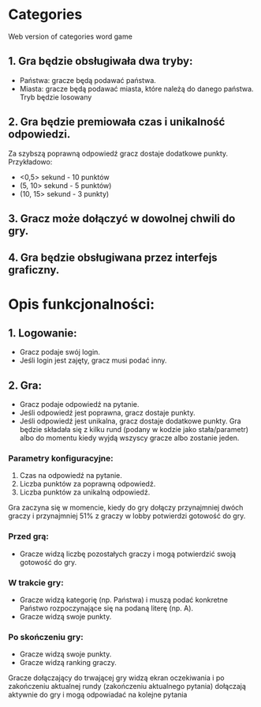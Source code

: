 # Categories
Web version of categories word game


## 1. Gra będzie obsługiwała dwa tryby:
- Państwa: gracze będą podawać państwa.
- Miasta: gracze będą podawać miasta, które należą do danego państwa.
Tryb będzie losowany

## 2. Gra będzie premiowała czas i unikalność odpowiedzi.
Za szybszą poprawną odpowiedź gracz dostaje dodatkowe punkty. Przykładowo:
- <0,5> sekund - 10 punktów
- (5, 10> sekund - 5 punktów)
- (10, 15> sekund - 3 punkty)
## 3. Gracz może dołączyć w dowolnej chwili do gry.
## 4. Gra będzie obsługiwana przez interfejs graficzny.

# Opis funkcjonalności:

## 1. Logowanie:
- Gracz podaje swój login.
- Jeśli login jest zajęty, gracz musi podać inny.

## 2. Gra:
- Gracz podaje odpowiedź na pytanie.
- Jeśli odpowiedź jest poprawna, gracz dostaje punkty.
- Jeśli odpowiedź jest unikalna, gracz dostaje dodatkowe punkty.
Gra będzie składała się z kilku rund (podany w kodzie jako stała/parametr) albo do momentu kiedy wyjdą wszyscy gracze albo zostanie jeden.

### Parametry konfiguracyjne:
1. Czas na odpowiedź na pytanie.
2. Liczba punktów za poprawną odpowiedź.
3. Liczba punktów za unikalną odpowiedź.

Gra zaczyna się w momencie, kiedy do gry dołączy przynajmniej dwóch graczy i przynajmniej 51% z graczy w lobby potwierdzi gotowość do gry.

### Przed grą:
- Gracze widzą liczbę pozostałych graczy i mogą potwierdzić swoją gotowość do gry.

### W trakcie gry:
- Gracze widzą kategorię (np. Państwa) i muszą podać konkretne Państwo rozpoczynające się na podaną literę (np. A).
- Gracze widzą swoje punkty.

### Po skończeniu gry:
- Gracze widzą swoje punkty.
- Gracze widzą ranking graczy.

Gracze dołączający do trwającej gry widzą ekran oczekiwania
i po zakończeniu aktualnej rundy (zakończeniu aktualnego pytania)
dołączają aktywnie do gry i mogą odpowiadać na kolejne pytania

